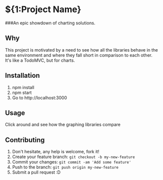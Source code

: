 # ${1:Project Name}

###An epic showdown of charting solutions.

## Why
This project is motivated by a need to see how all the libraries behave in the
same environment and where they fall short in comparison to each other.  It's
like a TodoMVC, but for charts.

## Installation

1. npm install
2. npm start
3. Go to http://localhost:3000

## Usage

Click around and see how the graphing libraries compare

## Contributing

1. Don't hesitate, any help is welcome, fork it!
2. Create your feature branch: `git checkout -b my-new-feature`
3. Commit your changes: `git commit -am 'Add some feature'`
4. Push to the branch: `git push origin my-new-feature`
5. Submit a pull request :D
